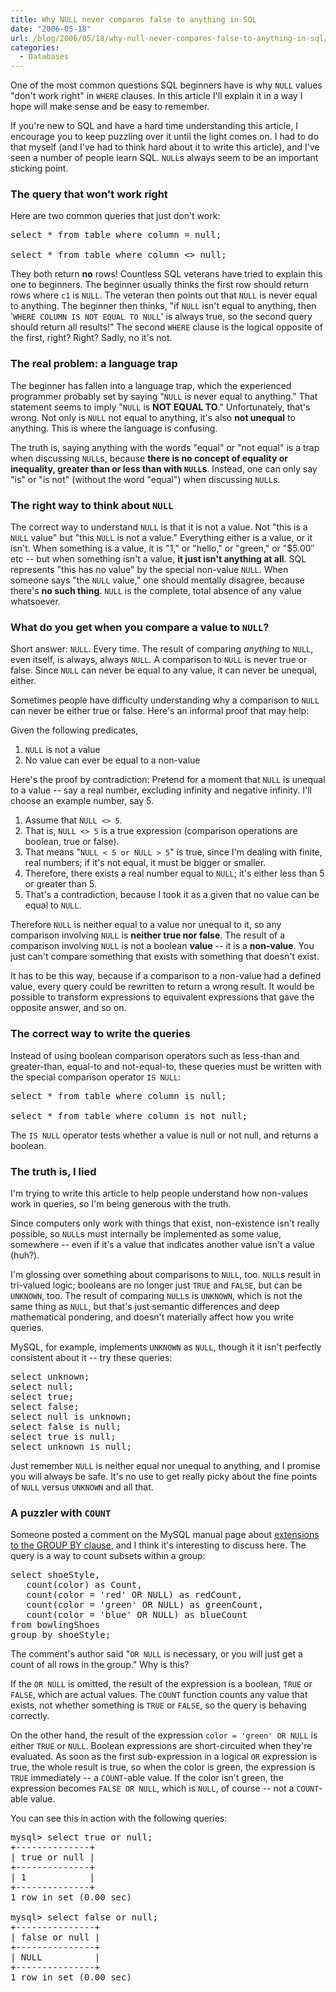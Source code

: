 ```yaml
---
title: Why NULL never compares false to anything in SQL
date: "2006-05-18"
url: /blog/2006/05/18/why-null-never-compares-false-to-anything-in-sql/
categories:
  - Databases
---
```

One of the most common questions SQL beginners have is why `NULL` values "don't work right" in `WHERE` clauses. In this article I'll explain it in a way I hope will make sense and be easy to remember.

If you're new to SQL and have a hard time understanding this article, I encourage you to keep puzzling over it until the light comes on. I had to do that myself (and I've had to think hard about it to write this article), and I've seen a number of people learn SQL. `NULL`s always seem to be an important sticking point.

### The query that won't work right

Here are two common queries that just don't work:

<pre>select * from table where column = null;

select * from table where column &lt;&gt; null;</pre>

They both return **no** rows! Countless SQL veterans have tried to explain this one to beginners. The beginner usually thinks the first row should return rows where `c1` is `NULL`. The veteran then points out that `NULL` is never equal to anything. The beginner then thinks, "if `NULL` isn't equal to anything, then '`WHERE COLUMN IS NOT EQUAL TO NULL`' is always true, so the second query should return all results!" The second `WHERE` clause is the logical opposite of the first, right? Right? Sadly, no it's not.

### The real problem: a language trap

The beginner has fallen into a language trap, which the experienced programmer probably set by saying "`NULL` is never equal to anything." That statement seems to imply "`NULL` is **NOT EQUAL TO**." Unfortunately, that's wrong. Not only is `NULL` not equal to anything, it's also **not unequal** to anything. This is where the language is confusing.

The truth is, saying anything with the words "equal" or "not equal" is a trap when discussing `NULL`s, because **there is no concept of equality or inequality, greater than or less than with `NULL`s**. Instead, one can only say "is" or "is not" (without the word "equal") when discussing `NULL`s.

### The right way to think about `NULL`

The correct way to understand `NULL` is that it is not a value. Not "this is a `NULL` value" but "this `NULL` is not a value." Everything either is a value, or it isn't. When something is a value, it is "1," or "hello," or "green," or "$5.00&#8243; etc -- but when something isn't a value, **it just isn't anything at all**. SQL represents "this has no value" by the special non-value `NULL`. When someone says "the `NULL` value," one should mentally disagree, because there's **no such thing**. `NULL` is the complete, total absence of any value whatsoever.

### What do you get when you compare a value to `NULL`?

Short answer: `NULL`. Every time. The result of comparing *anything* to `NULL`, even itself, is always, always `NULL`. A comparison to `NULL` is never true or false. Since `NULL` can never be equal to any value, it can never be unequal, either.

Sometimes people have difficulty understanding why a comparison to `NULL` can never be either true or false. Here's an informal proof that may help:

Given the following predicates,

1.  `NULL` is not a value
2.  No value can ever be equal to a non-value

Here's the proof by contradiction: Pretend for a moment that `NULL` is unequal to a value -- say a real number, excluding infinity and negative infinity. I'll choose an example number, say 5.

1.  Assume that `NULL <> 5`.
2.  That is, `NULL <> 5` is a true expression (comparison operations are boolean, true or false).
3.  That means "`NULL < 5 or NULL > 5`" is true, since I'm dealing with finite, real numbers; if it's not equal, it must be bigger or smaller.
4.  Therefore, there exists a real number equal to `NULL`; it's either less than 5 or greater than 5.
5.  That's a contradiction, because I took it as a given that no value can be equal to `NULL`.

Therefore `NULL` is neither equal to a value nor unequal to it, so any comparison involving `NULL` is **neither true nor false**. The result of a comparison involving `NULL` is not a boolean **value** -- it is a **non-value**. You just can't compare something that exists with something that doesn't exist.

It has to be this way, because if a comparison to a non-value had a defined value, every query could be rewritten to return a wrong result. It would be possible to transform expressions to equivalent expressions that gave the opposite answer, and so on.

### The correct way to write the queries

Instead of using boolean comparison operators such as less-than and greater-than, equal-to and not-equal-to, these queries must be written with the special comparison operator `IS NULL`:

<pre>select * from table where column is null;

select * from table where column is not null;</pre>

The `IS NULL` operator tests whether a value is null or not null, and returns a boolean.

### The truth is, I lied

I'm trying to write this article to help people understand how non-values work in queries, so I'm being generous with the truth.

Since computers only work with things that exist, non-existence isn't really possible, so `NULL`s must internally be implemented as some value, somewhere -- even if it's a value that indicates another value isn't a value (huh?).

I'm glossing over something about comparisons to `NULL`, too. `NULL`s result in tri-valued logic; booleans are no longer just `TRUE` and `FALSE`, but can be `UNKNOWN`, too. The result of comparing `NULL`s is `UNKNOWN`, which is not the same thing as `NULL`, but that's just semantic differences and deep mathematical pondering, and doesn't materially affect how you write queries.

MySQL, for example, implements `UNKNOWN` as `NULL`, though it it isn't perfectly consistent about it -- try these queries:

<pre>select unknown;
select null;
select true;
select false;
select null is unknown;
select false is null;
select true is null;
select unknown is null;</pre>

Just remember `NULL` is neither equal nor unequal to anything, and I promise you will always be safe. It's no use to get really picky about the fine points of `NULL` versus `UNKNOWN` and all that.

### A puzzler with `COUNT`

Someone posted a comment on the MySQL manual page about [extensions to the GROUP BY clause](http://dev.mysql.com/doc/refman/5.0/en/group-by-hidden-fields.html), and I think it's interesting to discuss here. The query is a way to count subsets within a group:

<pre>select shoeStyle,
   count(color) as Count,
   count(color = 'red' OR NULL) as redCount,
   count(color = 'green' OR NULL) as greenCount,
   count(color = 'blue' OR NULL) as blueCount
from bowlingShoes
group by shoeStyle;</pre>

The comment's author said "`OR NULL` is necessary, or you will just get a count of all rows in the group." Why is this?

If the `OR NULL` is omitted, the result of the expression is a boolean, `TRUE` or `FALSE`, which are actual values. The `COUNT` function counts any value that exists, not whether something is `TRUE` or `FALSE`, so the query is behaving correctly.

On the other hand, the result of the expression `color = 'green' OR NULL` is either `TRUE` or `NULL`. Boolean expressions are short-circuited when they're evaluated. As soon as the first sub-expression in a logical `OR` expression is true, the whole result is true, so when the color is green, the expression is `TRUE` immediately -- a `COUNT`-able value. If the color isn't green, the expression becomes `FALSE OR NULL`, which is `NULL`, of course -- not a `COUNT`-able value.

You can see this in action with the following queries:

<pre>mysql&gt; select true or null;
+--------------+
| true or null |
+--------------+
| 1            |
+--------------+
1 row in set (0.00 sec)

mysql&gt; select false or null;
+---------------+
| false or null |
+---------------+
| NULL          |
+---------------+
1 row in set (0.00 sec)</pre>


